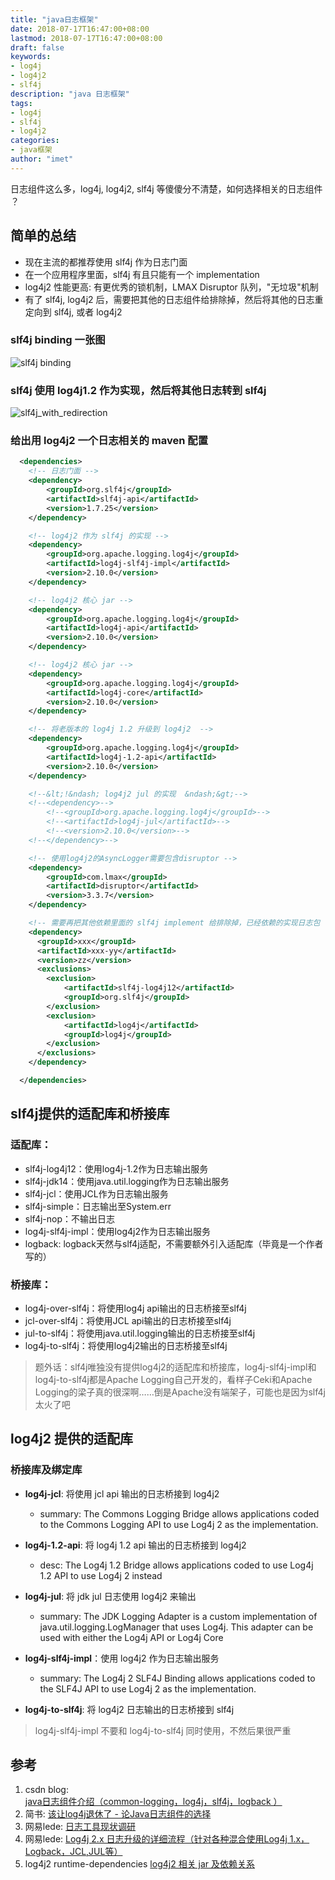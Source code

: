 ```yaml
---
title: "java日志框架"
date: 2018-07-17T16:47:00+08:00
lastmod: 2018-07-17T16:47:00+08:00
draft: false
keywords:
- log4j
- log4j2
- slf4j
description: "java 日志框架"
tags:
- log4j
- slf4j
- log4j2
categories:
- java框架
author: "imet"
---
```


日志组件这么多，log4j, log4j2, slf4j 等傻傻分不清楚，如何选择相关的日志组件 ？

<!--more-->

## 简单的总结

- 现在主流的都推荐使用 slf4j 作为日志门面
- 在一个应用程序里面，slf4j 有且只能有一个 implementation
- log4j2 性能更高: 有更优秀的锁机制，LMAX Disruptor 队列，"无垃圾"机制
- 有了 slf4j, log4j2 后，需要把其他的日志组件给排除掉，然后将其他的日志重定向到 slf4j, 或者 log4j2

### slf4j binding 一张图

![slf4j binding]( http://p0.img.imet.top/op/20180718141814_slf4j_impl.png)

### slf4j 使用 log4j1.2 作为实现，然后将其他日志转到 slf4j

![slf4j_with_redirection]( http://p0.img.imet.top/op/20180718141933_slf4j_with_redirection.png)


### 给出用 log4j2 一个日志相关的 maven 配置

```xml
  <dependencies>
    <!-- 日志门面 -->
    <dependency>
        <groupId>org.slf4j</groupId>
        <artifactId>slf4j-api</artifactId>
        <version>1.7.25</version>
    </dependency>

    <!-- log4j2 作为 slf4j 的实现 -->
    <dependency>
        <groupId>org.apache.logging.log4j</groupId>
        <artifactId>log4j-slf4j-impl</artifactId>
        <version>2.10.0</version>
    </dependency>

    <!-- log4j2 核心 jar -->
    <dependency>
        <groupId>org.apache.logging.log4j</groupId>
        <artifactId>log4j-api</artifactId>
        <version>2.10.0</version>
    </dependency>

    <!-- log4j2 核心 jar -->
    <dependency>
        <groupId>org.apache.logging.log4j</groupId>
        <artifactId>log4j-core</artifactId>
        <version>2.10.0</version>
    </dependency>

    <!-- 将老版本的 log4j 1.2 升级到 log4j2  -->
    <dependency>
        <groupId>org.apache.logging.log4j</groupId>
        <artifactId>log4j-1.2-api</artifactId>
        <version>2.10.0</version>
    </dependency>

    <!--&lt;!&ndash; log4j2 jul 的实现  &ndash;&gt;-->
    <!--<dependency>-->
        <!--<groupId>org.apache.logging.log4j</groupId>-->
        <!--<artifactId>log4j-jul</artifactId>-->
        <!--<version>2.10.0</version>-->
    <!--</dependency>-->

    <!-- 使用log4j2的AsyncLogger需要包含disruptor -->
    <dependency>
        <groupId>com.lmax</groupId>
        <artifactId>disruptor</artifactId>
        <version>3.3.7</version>
    </dependency>

    <!-- 需要再把其他依赖里面的 slf4j implement 给排除掉，已经依赖的实现日志包 -->
    <dependency>
      <groupId>xxx</groupId>
      <artifactId>xxx-yy</artifactId>
      <version>zz</version>
      <exclusions>
        <exclusion>
            <artifactId>slf4j-log4j12</artifactId>
            <groupId>org.slf4j</groupId>
        </exclusion>
        <exclusion>
            <artifactId>log4j</artifactId>
            <groupId>log4j</groupId>
        </exclusion>
      </exclusions>
    </dependency>

  </dependencies>
```

## slf4j提供的适配库和桥接库

### 适配库：

- slf4j-log4j12：使用log4j-1.2作为日志输出服务
- slf4j-jdk14：使用java.util.logging作为日志输出服务
- slf4j-jcl：使用JCL作为日志输出服务
- slf4j-simple：日志输出至System.err
- slf4j-nop：不输出日志
- log4j-slf4j-impl：使用log4j2作为日志输出服务
- logback: logback天然与slf4j适配，不需要额外引入适配库（毕竟是一个作者写的）

### 桥接库：

- log4j-over-slf4j：将使用log4j api输出的日志桥接至slf4j
- jcl-over-slf4j：将使用JCL api输出的日志桥接至slf4j
- jul-to-slf4j：将使用java.util.logging输出的日志桥接至slf4j
- log4j-to-slf4j：将使用log4j2输出的日志桥接至slf4j

> 题外话：slf4j唯独没有提供log4j2的适配库和桥接库，log4j-slf4j-impl和log4j-to-slf4j都是Apache Logging自己开发的，看样子Ceki和Apache Logging的梁子真的很深啊……倒是Apache没有端架子，可能也是因为slf4j太火了吧

## log4j2 提供的适配库

### 桥接库及绑定库

- **log4j-jcl**: 将使用 jcl api 输出的日志桥接到 log4j2
  * summary: The Commons Logging Bridge allows applications coded to the Commons Logging API to use Log4j 2 as the implementation.

- **log4j-1.2-api**: 将 log4j 1.2 api 输出的日志桥接到 log4j2
  * desc: The Log4j 1.2 Bridge allows applications coded to use Log4j 1.2 API to use Log4j 2 instead

- **log4j-jul**: 将 jdk jul 日志使用 log4j2 来输出
  * summary: The JDK Logging Adapter is a custom implementation of java.util.logging.LogManager that uses Log4j. This adapter can be used with either the Log4j API or Log4j Core

- **log4j-slf4j-impl**：使用 log4j2 作为日志输出服务
  * summary: The Log4j 2 SLF4J Binding allows applications coded to the SLF4J API to use Log4j 2 as the implementation.

- **log4j-to-slf4j**: 将 log4j2 日志输出的日志桥接到 slf4j

> log4j-slf4j-impl 不要和 log4j-to-slf4j 同时使用，不然后果很严重

## 参考
1. csdn blog: [java日志组件介绍（common-logging，log4j，slf4j，logback ）][1]
2. 简书: [该让log4j退休了 - 论Java日志组件的选择][2]
3. 网易lede: [日志工具现状调研][3]
4. 网易lede: [Log4j 2.x 日志升级的详细流程（针对各种混合使用Log4j 1.x，Logback，JCL,JUL等）][4]
5. log4j2 runtime-dependencies [log4j2 相关 jar 及依赖关系][5]

[1]: https://blog.csdn.net/yycdaizi/article/details/8276265 "java日志组件介绍（common-logging，log4j，slf4j，logback ）"
[2]: https://www.jianshu.com/p/85d141365d39 "该让log4j退休了 - 论Java日志组件的选择 - on 简书"
[3]: http://tech.lede.com/2017/02/06/rd/server/log4jSearch/ "日志工具现状调研"
[4]: http://tech.lede.com/2017/08/28/rd/server/Log4j2Update/ "Log4j 2.x 日志升级的详细流程（针对各种混合使用Log4j 1.x，Logback，JCL,JUL等）"
[5]: http://logging.apache.org/log4j/2.x/runtime-dependencies.html "log4j2 相关 jar 及依赖关系"
